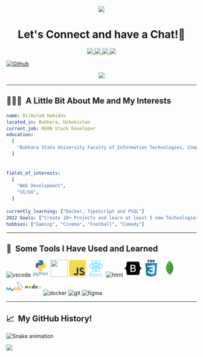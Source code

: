 <p align="center">
  <img src="https://capsule-render.vercel.app/api?type=waving&color=gradient&text=Hello!&height=100&section=header"/>
</p>

<h1 align="center">
  Let's Connect and have a Chat!💬
</h1>

<p align="center">
<a href="https://dimatube1.netlify.app/">
  <img height="50" src="https://user-images.githubusercontent.com/46517096/166972883-f5f1d88c-0246-4374-88ac-ded0f2cf0699.png"/>
</a>
<a href="https://www.linkedin.com/in/dilmurod-hamidov-b45172264/">
  <img height="50" src="https://user-images.githubusercontent.com/46517096/166973395-19676cd8-f8ec-4abf-83ff-da8243505b82.png"/>
</a>

<a href="https://www.instagram.com/hamidov2210/">
  <img height="50" src="https://user-images.githubusercontent.com/46517096/166974368-9798f39f-1f46-499c-b14e-81f0a3f83a06.png"/>
</a>
  <a href="https://t.me/KHAMIDOV2210">
    <img src="[https://commons.wikimedia.org/wiki/File:Telegram_2019_Logo.svg](https://encrypted-tbn0.gstatic.com/images?q=tbn:ANd9GcQhfpPfe1uIZruoo_NlmQqF7SYLl9HnPj4PZP2kkP4sDQ&s)" />
  </a>
</p>

[![Github](https://img.shields.io/badge/-Github-090909?style=for-the-badge&logo=github)](https://github.com/Hamidov6611)

<p align="center">
  <img src= "https://i.giphy.com/media/q217GUnfKAmJlFcjBX/giphy.webp">
</p>

---

<h2> 👨🏻‍💻 &nbsp;A Little Bit About Me and My Interests</h2>

```yaml
name: Dilmurod Hamidov
located_in: Bukhara, Uzbekistan
current_job: MERN Stack Developer
education:
  [
    "Bukhara State University Faculty of Information Technologies, Computer Science and Programming Technologies"
  ]


fields_of_interests:
  [
    "Web Development",
    "UI/UX",
  ]
  
currently_learning: ["Docker, TypeScript and PSQL"]
2022 Goals: ["Create 10+ Projects and learn at least 5 new Technologies."]
hobbies: ["Gaming", "Cinema", "Football", "Comedy"]
```
  
---  
  
<h2> 🚀 &nbsp;Some Tools I Have Used and Learned</h2>
<p align="left">
<img src="https://cdn.jsdelivr.net/gh/devicons/devicon/icons/vscode/vscode-original.svg" alt="vscode" width="45" height="45"/>
<img src="https://raw.githubusercontent.com/devicons/devicon/master/icons/python/python-original-wordmark.svg" alt="python" width="45" height="45" />
<img src="https://cdn.jsdelivr.net/gh/devicons/devicon/icons/cplusplus/cplusplus-original.svg" width="45" height="45"/>
<img src="https://raw.githubusercontent.com/devicons/devicon/master/icons/javascript/javascript-original.svg" alt="javascript" width="45" height="45" />
<img src="https://raw.githubusercontent.com/devicons/devicon/master/icons/react/react-original-wordmark.svg" alt="react" width="45" height="45" />
<img src="https://cdn.jsdelivr.net/gh/devicons/devicon/icons/html5/html5-original.svg" alt="html" width="45" height="45"/>
<img src="https://raw.githubusercontent.com/devicons/devicon/master/icons/bootstrap/bootstrap-plain.svg" alt="bootstrap" width="45" height="45" />
<img src="https://raw.githubusercontent.com/devicons/devicon/master/icons/css3/css3-original-wordmark.svg" alt="css3" width="45" height="45" />
<img src="https://raw.githubusercontent.com/devicons/devicon/master/icons/mongodb/mongodb-original.svg" alt="mongodb" width="45" height="45" />
<img src="https://raw.githubusercontent.com/devicons/devicon/master/icons/mysql/mysql-original-wordmark.svg" alt="mysql" width="45" height="45" />
<img src="https://raw.githubusercontent.com/devicons/devicon/master/icons/nodejs/nodejs-original-wordmark.svg" alt="nodejs" width="45" height="45" />
<img src="https://cdn.jsdelivr.net/gh/devicons/devicon/icons/docker/docker-original.svg" alt="docker" width="45" height="45"/>
<img src="https://cdn.jsdelivr.net/gh/devicons/devicon/icons/git/git-original.svg" alt="git" width="45" height="45"/>
<img src="https://cdn.jsdelivr.net/gh/devicons/devicon/icons/figma/figma-original.svg" alt="figma" width="45" height="45"/>   
</p>

---

<h2> 📈 &nbsp;My GitHub History!</h2>

![Snake animation](https://github.com/thepiyushmalhotra/thepiyushmalhotra/blob/output/github-contribution-grid-snake.svg)
  
<p align="left">
  <img src="https://capsule-render.vercel.app/api?type=waving&color=gradient&height=100&section=footer"/>
</p>
